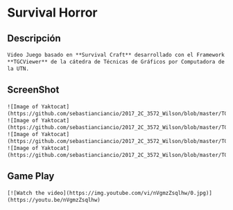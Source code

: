 # Survival Horror #

## Descripción ##
    Video Juego basado en **Survival Craft** desarrollado con el Framework **TGCViewer** de la cátedra de Técnicas de Gráficos por Computadora de la UTN.

## ScreenShot ##

    ![Image of Yaktocat](https://github.com/sebastianciancio/2017_2C_3572_Wilson/blob/master/TGC.Group/Media/HUD/presentacion2.jpg)
    ![Image of Yaktocat](https://github.com/sebastianciancio/2017_2C_3572_Wilson/blob/master/TGC.Group/Media/Documentacion/screenshot1.png)
    ![Image of Yaktocat](https://github.com/sebastianciancio/2017_2C_3572_Wilson/blob/master/TGC.Group/Media/Documentacion/screenshot2.png)
    ![Image of Yaktocat](https://github.com/sebastianciancio/2017_2C_3572_Wilson/blob/master/TGC.Group/Media/Documentacion/screenshot3.png)

## Game Play ##

    [![Watch the video](https://img.youtube.com/vi/nVgmzZsqlhw/0.jpg)](https://youtu.be/nVgmzZsqlhw)
